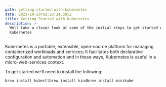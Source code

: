 ```yaml
---
path: getting-started-with-kubernetes
date: 2021-10-20T02:20:24.595Z
title: Getting Started with Kubernetes
description: >-
  Well take a closer look at some of the initial steps to get started with
  Kubernetes
---
```

Kubernetes is a portable, extensible, open-source platform for managing containerized workloads and services; It facilitates both declarative configuration and automation and in these ways, Kubernetes is useful in a micro-web-services context.

To get started we'll need to install the following:

```
brew install kubectlbrew install kindbrew install minikube
```
